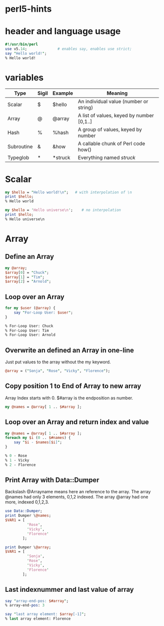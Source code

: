 # perl5-hints

# header and language usage

```perl
#!/usr/bin/perl
use v5.14;              # enables say, enables use strict;
say "Hello world!";
% Hello world!
```

# variables

| Type       | Sigil | Example  | Meaning                                   |
|------------|-------|----------|-------------------------------------------|
| Scalar     | $     | $hello   | An individual value (number or string)    |
| Array      | @     | @array   | A list of values, keyed by number [0,1..] |
| Hash       | %     | %hash    | A group of values, keyed by number        |
| Subroutine | &     | &how     | A callable chunk of Perl code how()       |
| Typeglob   | *     | \*struck | Everything named *struck*                 |

# Scalar

```perl
my $hello = "Hello world!\n";   # with interpolation of \n
print $hello;
% Hello world
```

```perl
my $hello = 'Hello universe\n';    # no interpolation
print $hello;
% Hello universe\n
```

# Array

## Define an Array

```perl
my @array;
$array[0] = "Chuck";
$array[1] = "Tim";
$array[2] = "Arnold";
```

## Loop over an Array

```perl
for my $user (@array) {
    say "For-Loop User: $user";
}

% For-Loop User: Chuck
% For-Loop User: Tim
% For-Loop User: Arnold
```
## Overwrite an defined an Array in one-line

Just put values to the array without the my keyword.

```perl
@array = ("Sonja", "Rose", "Vicky", "Florence");
```

## Copy position 1 to End of Array to new array
Array Index starts with 0. $#array is the endposition as number.

```perl
my @names = @array[ 1 .. $#array ];
```

## Loop over an Array and return index and value
```perl
my @names = @array[ 1 .. $#array ];
foreach my $i (0 .. $#names) {
    say "$i - $names[$i]";
}

% 0 - Rose
% 1 - Vicky
% 2 - Florence
```

## Print Array with Data::Dumper

Backslash @Arrayname means here an reference to the array.
The array @names had only 3 elements, 0,1,2 indexed.
The array @array had one more, indexed 0,1,2,3.

```perl
use Data::Dumper;
print Dumper \@names;
$VAR1 = [
          'Rose',
          'Vicky',
          'Florence'
        ];

print Dumper \@array;
$VAR1 = [
          'Sonja',
          'Rose',
          'Vicky',
          'Florence'
        ];
```

## Last indexnummer and last value of array

```perl
say "array-end-pos: $#array";
% array-end-pos: 3
```

```perl
say "last array element: $array[-1]";
% last array element: Florence
```

